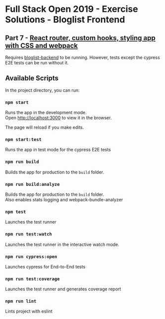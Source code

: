 # Full Stack Open 2019 - Exercise Solutions - Bloglist Frontend

## Part 7 - [React router, custom hooks, styling app with CSS and webpack](https://fullstackopen.com/en/part7)

Requires [bloglist-backend](https://github.com/jeremy-ebinum/full-stack-open-2019/tree/master/part7/bloglist-backend) to be running. However, tests except the cypress E2E tests can be run without it.

## Available Scripts

In the project directory, you can run:

### `npm start`

Runs the app in the development mode.<br />
Open [http://localhost:3000](http://localhost:3000) to view it in the browser.

The page will reload if you make edits.<br />

### `npm start:test`

Runs the app in test mode for the cypress E2E tests

### `npm run build`

Builds the app for production to the `build` folder.<br />

### `npm run build:analyze`

Builds the app for production to the `build` folder.<br />
Also enables stats logging and webpack-bundle-analyzer

### `npm test`

Launches the test runner

### `npm run test:watch`

Launches the test runner in the interactive watch mode.<br />

### `npm run cypress:open`

Launches cypress for End-to-End tests

### `npm run test:coverage`

Launches the test runner and generates coverage report

### `npm run lint`

Lints project with eslint

